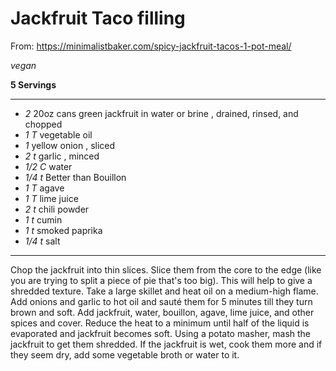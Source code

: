 # Jackfruit Taco filling

From: https://minimalistbaker.com/spicy-jackfruit-tacos-1-pot-meal/

*vegan*

**5 Servings**

---

- *2* 20oz cans green jackfruit in water or brine , drained, rinsed, and chopped
- *1 T* vegetable oil
- *1* yellow onion , sliced
- *2 t* garlic , minced
- *1/2 C* water
- *1/4 t* Better than Bouillon
- *1 T*  agave
- *1 T* lime juice
- *2 t* chili powder
- *1 t* cumin
- *1 t* smoked paprika
- *1/4 t* salt

---

Chop the jackfruit into thin slices. Slice them from the core to the edge (like
you are trying to split a piece of pie that's too big). This will help to give
a shredded texture. Take a large skillet and heat oil on a medium-high flame.
Add onions and garlic to hot oil and sauté them for 5 minutes till they turn
brown and soft. Add jackfruit, water, bouillon, agave, lime juice, and other
spices and cover. Reduce the heat to a minimum until half of the liquid is
evaporated and jackfruit becomes soft. Using a potato masher, mash the jackfruit
to get them shredded. If the jackfruit is wet, cook them more and if they seem
dry, add some vegetable broth or water to it.
